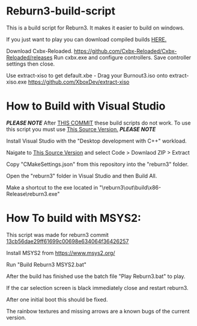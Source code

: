 # Reburn3-build-script
 This is a build script for Reburn3. It makes it easier to build on windows.

 If you just want to play you can download compiled builds [HERE.](https://github.com/reburndev/reburn3/releases)
 
 Download Cxbx-Reloaded.
 https://github.com/Cxbx-Reloaded/Cxbx-Reloaded/releases
 Run cxbx.exe and configure controllers.
 Save controller settings then close.
 
 Use extract-xiso to get default.xbe - Drag your Burnout3.iso onto extract-xiso.exe
 https://github.com/XboxDev/extract-xiso

# How to Build with Visual Studio

 ***PLEASE NOTE***
 After [THIS COMMIT](https://github.com/reburndev/reburn3/commit/69c6d9c974585597994ae455cbb7bb6481f8b6e6) these build scripts do not work.
 To use this script you must use [This Source Version.](https://github.com/reburndev/reburn3/tree/13cb56dae29ff61699c00698e634064f36426257)
 ***PLEASE NOTE***

Install Visual Studio with the "Desktop development with C++" workload.

Naigate to [This Source Version](https://github.com/reburndev/reburn3/tree/13cb56dae29ff61699c00698e634064f36426257) and select Code > Downlaod ZIP > Extract

Copy "CMakeSettings.json" from this repository into the "reburn3" folder.

Open the "reburn3" folder in Visual Studio and then Build All.

Make a shortcut to the exe located in "\reburn3\out\build\x86-Release\reburn3.exe"

# How To build with MSYS2:

This script was made for reburn3 commit [13cb56dae29ff61699c00698e634064f36426257](https://github.com/reburndev/reburn3/commit/13cb56dae29ff61699c00698e634064f36426257)

Install MSYS2 from https://www.msys2.org/

Run "Build Reburn3 MSYS2.bat"

After the build has finished use the batch file "Play Reburn3.bat" to play.

If the car selection screen is black immediately close and restart reburn3.

After one initial boot this should be fixed.

The rainbow textures and missing arrows are a known bugs of the current version.
